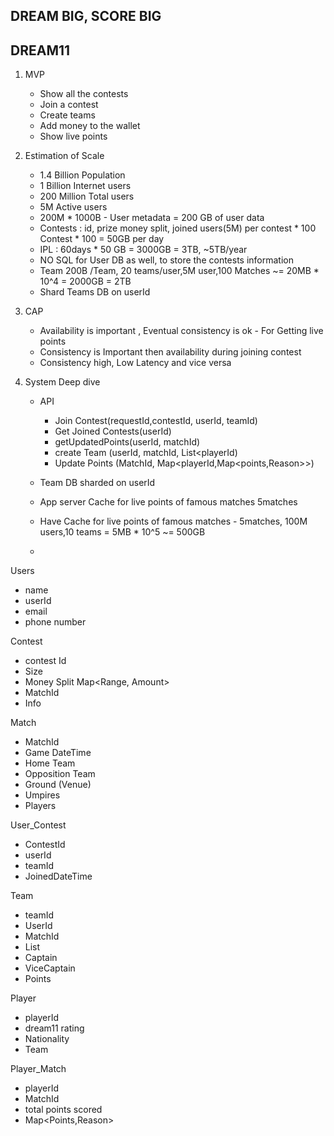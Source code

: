 ## DREAM BIG, SCORE BIG
## DREAM11

1. MVP
   - Show all the contests
   - Join a contest
   - Create teams
   - Add money to the wallet
   - Show live points
   
2. Estimation of Scale
   - 1.4 Billion Population
   - 1 Billion Internet users
   - 200 Million Total users
   - 5M Active users
   - 200M * 1000B - User metadata = 200 GB of user data
   - Contests : id, prize money split, joined users(5M) per contest * 100 Contest * 100 = 50GB per day
   - IPL : 60days * 50 GB = 3000GB = 3TB, ~5TB/year
   - NO SQL for User  DB as well, to store the contests information
   - Team 200B /Team, 20 teams/user,5M user,100 Matches ~= 20MB * 10^4 = 2000GB = 2TB
   - Shard Teams DB on userId
   
3. CAP
   - Availability is important , Eventual consistency is ok - For Getting live points
   - Consistency is Important then availability during joining contest
   - Consistency high, Low Latency and vice versa

4. System Deep dive
   - API
     - Join Contest(requestId,contestId, userId, teamId)
     - Get Joined Contests(userId)
     - getUpdatedPoints(userId, matchId)
     - create Team (userId, matchId, List<playerId)
     - Update Points (MatchId, Map<playerId,Map<points,Reason>>)
   
   - Team DB sharded on userId
   - App server Cache for live points of famous matches 5matches
   - Have Cache for live points of famous matches -  5matches, 100M users,10 teams = 5MB * 10^5 ~= 500GB
   - 

Users
- name 
- userId
- email
- phone number

Contest 
- contest Id
- Size
- Money Split Map<Range, Amount>
- MatchId
- Info

Match 
- MatchId
- Game DateTime
- Home Team
- Opposition Team
- Ground (Venue)
- Umpires
- Players

User_Contest
- ContestId
- userId
- teamId
- JoinedDateTime

Team
- teamId
- UserId
- MatchId
- List<Players>
- Captain
- ViceCaptain
- Points

Player
- playerId
- dream11 rating
- Nationality
- Team

Player_Match
- playerId
- MatchId
- total points scored
- Map<Points,Reason>
